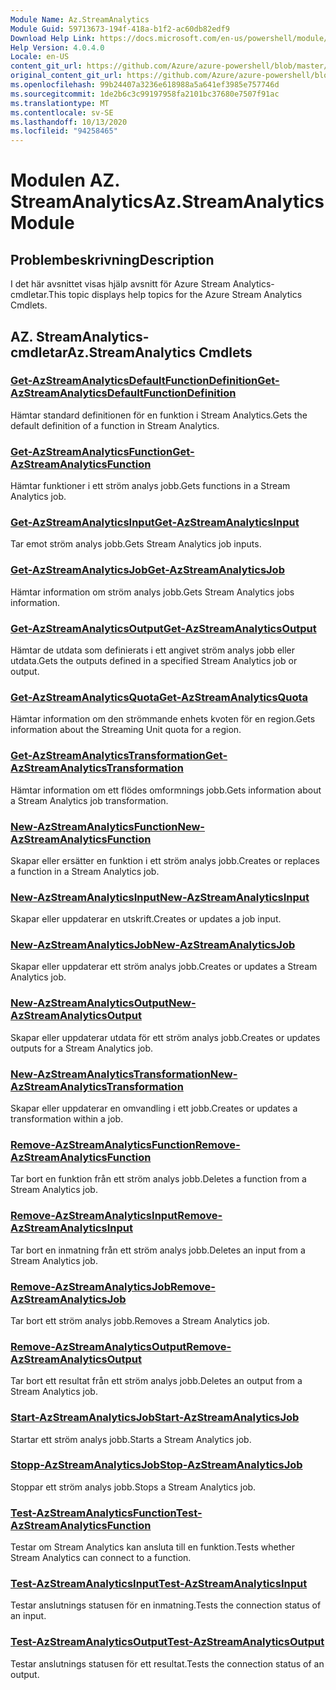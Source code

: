 ```yaml
---
Module Name: Az.StreamAnalytics
Module Guid: 59713673-194f-418a-b1f2-ac60db82edf9
Download Help Link: https://docs.microsoft.com/en-us/powershell/module/az.streamanalytics
Help Version: 4.0.4.0
Locale: en-US
content_git_url: https://github.com/Azure/azure-powershell/blob/master/src/StreamAnalytics/StreamAnalytics/help/Az.StreamAnalytics.md
original_content_git_url: https://github.com/Azure/azure-powershell/blob/master/src/StreamAnalytics/StreamAnalytics/help/Az.StreamAnalytics.md
ms.openlocfilehash: 99b24407a3236e618988a5a641ef3985e757746d
ms.sourcegitcommit: 1de2b6c3c99197958fa2101bc37680e7507f91ac
ms.translationtype: MT
ms.contentlocale: sv-SE
ms.lasthandoff: 10/13/2020
ms.locfileid: "94258465"
---
```

# <span data-ttu-id="4f46e-101">Modulen AZ. StreamAnalytics</span><span class="sxs-lookup"><span data-stu-id="4f46e-101">Az.StreamAnalytics Module</span></span>
## <span data-ttu-id="4f46e-102">Problembeskrivning</span><span class="sxs-lookup"><span data-stu-id="4f46e-102">Description</span></span>
<span data-ttu-id="4f46e-103">I det här avsnittet visas hjälp avsnitt för Azure Stream Analytics-cmdletar.</span><span class="sxs-lookup"><span data-stu-id="4f46e-103">This topic displays help topics for the Azure Stream Analytics Cmdlets.</span></span>

## <span data-ttu-id="4f46e-104">AZ. StreamAnalytics-cmdletar</span><span class="sxs-lookup"><span data-stu-id="4f46e-104">Az.StreamAnalytics Cmdlets</span></span>
### [<span data-ttu-id="4f46e-105">Get-AzStreamAnalyticsDefaultFunctionDefinition</span><span class="sxs-lookup"><span data-stu-id="4f46e-105">Get-AzStreamAnalyticsDefaultFunctionDefinition</span></span>](Get-AzStreamAnalyticsDefaultFunctionDefinition.md)
<span data-ttu-id="4f46e-106">Hämtar standard definitionen för en funktion i Stream Analytics.</span><span class="sxs-lookup"><span data-stu-id="4f46e-106">Gets the default definition of a function in Stream Analytics.</span></span>

### [<span data-ttu-id="4f46e-107">Get-AzStreamAnalyticsFunction</span><span class="sxs-lookup"><span data-stu-id="4f46e-107">Get-AzStreamAnalyticsFunction</span></span>](Get-AzStreamAnalyticsFunction.md)
<span data-ttu-id="4f46e-108">Hämtar funktioner i ett ström analys jobb.</span><span class="sxs-lookup"><span data-stu-id="4f46e-108">Gets functions in a Stream Analytics job.</span></span>

### [<span data-ttu-id="4f46e-109">Get-AzStreamAnalyticsInput</span><span class="sxs-lookup"><span data-stu-id="4f46e-109">Get-AzStreamAnalyticsInput</span></span>](Get-AzStreamAnalyticsInput.md)
<span data-ttu-id="4f46e-110">Tar emot ström analys jobb.</span><span class="sxs-lookup"><span data-stu-id="4f46e-110">Gets Stream Analytics job inputs.</span></span>

### [<span data-ttu-id="4f46e-111">Get-AzStreamAnalyticsJob</span><span class="sxs-lookup"><span data-stu-id="4f46e-111">Get-AzStreamAnalyticsJob</span></span>](Get-AzStreamAnalyticsJob.md)
<span data-ttu-id="4f46e-112">Hämtar information om ström analys jobb.</span><span class="sxs-lookup"><span data-stu-id="4f46e-112">Gets Stream Analytics jobs information.</span></span>

### [<span data-ttu-id="4f46e-113">Get-AzStreamAnalyticsOutput</span><span class="sxs-lookup"><span data-stu-id="4f46e-113">Get-AzStreamAnalyticsOutput</span></span>](Get-AzStreamAnalyticsOutput.md)
<span data-ttu-id="4f46e-114">Hämtar de utdata som definierats i ett angivet ström analys jobb eller utdata.</span><span class="sxs-lookup"><span data-stu-id="4f46e-114">Gets the outputs defined in a specified Stream Analytics job or output.</span></span>

### [<span data-ttu-id="4f46e-115">Get-AzStreamAnalyticsQuota</span><span class="sxs-lookup"><span data-stu-id="4f46e-115">Get-AzStreamAnalyticsQuota</span></span>](Get-AzStreamAnalyticsQuota.md)
<span data-ttu-id="4f46e-116">Hämtar information om den strömmande enhets kvoten för en region.</span><span class="sxs-lookup"><span data-stu-id="4f46e-116">Gets information about the Streaming Unit quota for a region.</span></span>

### [<span data-ttu-id="4f46e-117">Get-AzStreamAnalyticsTransformation</span><span class="sxs-lookup"><span data-stu-id="4f46e-117">Get-AzStreamAnalyticsTransformation</span></span>](Get-AzStreamAnalyticsTransformation.md)
<span data-ttu-id="4f46e-118">Hämtar information om ett flödes omformnings jobb.</span><span class="sxs-lookup"><span data-stu-id="4f46e-118">Gets information about a Stream Analytics job transformation.</span></span>

### [<span data-ttu-id="4f46e-119">New-AzStreamAnalyticsFunction</span><span class="sxs-lookup"><span data-stu-id="4f46e-119">New-AzStreamAnalyticsFunction</span></span>](New-AzStreamAnalyticsFunction.md)
<span data-ttu-id="4f46e-120">Skapar eller ersätter en funktion i ett ström analys jobb.</span><span class="sxs-lookup"><span data-stu-id="4f46e-120">Creates or replaces a function in a Stream Analytics job.</span></span>

### [<span data-ttu-id="4f46e-121">New-AzStreamAnalyticsInput</span><span class="sxs-lookup"><span data-stu-id="4f46e-121">New-AzStreamAnalyticsInput</span></span>](New-AzStreamAnalyticsInput.md)
<span data-ttu-id="4f46e-122">Skapar eller uppdaterar en utskrift.</span><span class="sxs-lookup"><span data-stu-id="4f46e-122">Creates or updates a job input.</span></span>

### [<span data-ttu-id="4f46e-123">New-AzStreamAnalyticsJob</span><span class="sxs-lookup"><span data-stu-id="4f46e-123">New-AzStreamAnalyticsJob</span></span>](New-AzStreamAnalyticsJob.md)
<span data-ttu-id="4f46e-124">Skapar eller uppdaterar ett ström analys jobb.</span><span class="sxs-lookup"><span data-stu-id="4f46e-124">Creates or updates a Stream Analytics job.</span></span>

### [<span data-ttu-id="4f46e-125">New-AzStreamAnalyticsOutput</span><span class="sxs-lookup"><span data-stu-id="4f46e-125">New-AzStreamAnalyticsOutput</span></span>](New-AzStreamAnalyticsOutput.md)
<span data-ttu-id="4f46e-126">Skapar eller uppdaterar utdata för ett ström analys jobb.</span><span class="sxs-lookup"><span data-stu-id="4f46e-126">Creates or updates outputs for a Stream Analytics job.</span></span>

### [<span data-ttu-id="4f46e-127">New-AzStreamAnalyticsTransformation</span><span class="sxs-lookup"><span data-stu-id="4f46e-127">New-AzStreamAnalyticsTransformation</span></span>](New-AzStreamAnalyticsTransformation.md)
<span data-ttu-id="4f46e-128">Skapar eller uppdaterar en omvandling i ett jobb.</span><span class="sxs-lookup"><span data-stu-id="4f46e-128">Creates or updates a transformation within a job.</span></span>

### [<span data-ttu-id="4f46e-129">Remove-AzStreamAnalyticsFunction</span><span class="sxs-lookup"><span data-stu-id="4f46e-129">Remove-AzStreamAnalyticsFunction</span></span>](Remove-AzStreamAnalyticsFunction.md)
<span data-ttu-id="4f46e-130">Tar bort en funktion från ett ström analys jobb.</span><span class="sxs-lookup"><span data-stu-id="4f46e-130">Deletes a function from a Stream Analytics job.</span></span>

### [<span data-ttu-id="4f46e-131">Remove-AzStreamAnalyticsInput</span><span class="sxs-lookup"><span data-stu-id="4f46e-131">Remove-AzStreamAnalyticsInput</span></span>](Remove-AzStreamAnalyticsInput.md)
<span data-ttu-id="4f46e-132">Tar bort en inmatning från ett ström analys jobb.</span><span class="sxs-lookup"><span data-stu-id="4f46e-132">Deletes an input from a Stream Analytics job.</span></span>

### [<span data-ttu-id="4f46e-133">Remove-AzStreamAnalyticsJob</span><span class="sxs-lookup"><span data-stu-id="4f46e-133">Remove-AzStreamAnalyticsJob</span></span>](Remove-AzStreamAnalyticsJob.md)
<span data-ttu-id="4f46e-134">Tar bort ett ström analys jobb.</span><span class="sxs-lookup"><span data-stu-id="4f46e-134">Removes a Stream Analytics job.</span></span>

### [<span data-ttu-id="4f46e-135">Remove-AzStreamAnalyticsOutput</span><span class="sxs-lookup"><span data-stu-id="4f46e-135">Remove-AzStreamAnalyticsOutput</span></span>](Remove-AzStreamAnalyticsOutput.md)
<span data-ttu-id="4f46e-136">Tar bort ett resultat från ett ström analys jobb.</span><span class="sxs-lookup"><span data-stu-id="4f46e-136">Deletes an output from a Stream Analytics job.</span></span>

### [<span data-ttu-id="4f46e-137">Start-AzStreamAnalyticsJob</span><span class="sxs-lookup"><span data-stu-id="4f46e-137">Start-AzStreamAnalyticsJob</span></span>](Start-AzStreamAnalyticsJob.md)
<span data-ttu-id="4f46e-138">Startar ett ström analys jobb.</span><span class="sxs-lookup"><span data-stu-id="4f46e-138">Starts a Stream Analytics job.</span></span>

### [<span data-ttu-id="4f46e-139">Stopp-AzStreamAnalyticsJob</span><span class="sxs-lookup"><span data-stu-id="4f46e-139">Stop-AzStreamAnalyticsJob</span></span>](Stop-AzStreamAnalyticsJob.md)
<span data-ttu-id="4f46e-140">Stoppar ett ström analys jobb.</span><span class="sxs-lookup"><span data-stu-id="4f46e-140">Stops a Stream Analytics job.</span></span>

### [<span data-ttu-id="4f46e-141">Test-AzStreamAnalyticsFunction</span><span class="sxs-lookup"><span data-stu-id="4f46e-141">Test-AzStreamAnalyticsFunction</span></span>](Test-AzStreamAnalyticsFunction.md)
<span data-ttu-id="4f46e-142">Testar om Stream Analytics kan ansluta till en funktion.</span><span class="sxs-lookup"><span data-stu-id="4f46e-142">Tests whether Stream Analytics can connect to a function.</span></span>

### [<span data-ttu-id="4f46e-143">Test-AzStreamAnalyticsInput</span><span class="sxs-lookup"><span data-stu-id="4f46e-143">Test-AzStreamAnalyticsInput</span></span>](Test-AzStreamAnalyticsInput.md)
<span data-ttu-id="4f46e-144">Testar anslutnings statusen för en inmatning.</span><span class="sxs-lookup"><span data-stu-id="4f46e-144">Tests the connection status of an input.</span></span>

### [<span data-ttu-id="4f46e-145">Test-AzStreamAnalyticsOutput</span><span class="sxs-lookup"><span data-stu-id="4f46e-145">Test-AzStreamAnalyticsOutput</span></span>](Test-AzStreamAnalyticsOutput.md)
<span data-ttu-id="4f46e-146">Testar anslutnings statusen för ett resultat.</span><span class="sxs-lookup"><span data-stu-id="4f46e-146">Tests the connection status of an output.</span></span>


